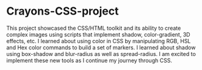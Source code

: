 # Crayons-CSS-project
This project showcased the CSS/HTML toolkit and its ability to create complex images using scripts that implement shadow, color-gradient, 3D effects, etc. 
I learned about using color in CSS by manipulating RGB, HSL and Hex color commands to build a set of markers.
I learned about shadow using box-shadow and blur-radius as well as spread-radius.
I am excited to implement these new tools as I continue my journey through CSS.
